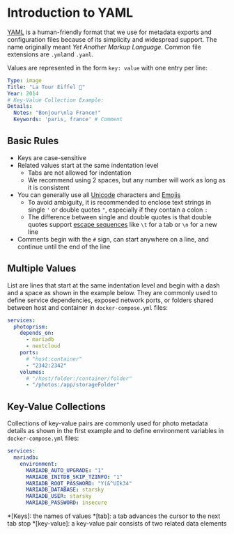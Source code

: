 # Introduction to YAML

[YAML](https://en.wikipedia.org/wiki/YAML) is a human-friendly format that we use for metadata exports and configuration
files because of its simplicity and widespread support. The name originally meant *Yet Another Markup Language*.
Common file extensions are `.yml`and `.yaml`.

Values are represented in the form `key: value` with one entry per line:

```yaml
Type: image
Title: "La Tour Eiffel 🌈"
Year: 2014
# Key-Value Collection Example:
Details:
  Notes: "Bonjour\nla France!" 
  Keywords: 'paris, france' # Comment
```

## Basic Rules ##

- Keys are case-sensitive
- Related values start at the same indentation level
    - Tabs are not allowed for indentation
    - We recommend using 2 spaces, but any number will work as long as it is consistent
- You can generally use all [Unicode](https://home.unicode.org/basic-info/faq/) characters and [Emojis](https://home.unicode.org/emoji/about-emoji/)
    - To avoid ambiguity, it is recommended to enclose text strings in single `'` or double quotes `"`, especially if they contain a colon `:`
    - The difference between single and double quotes is that double quotes support [escape sequences](https://symfony.com/doc/current/components/yaml/yaml_format.html#strings) like `\t` for a tab or `\n` for a new line
- Comments begin with the `#` sign, can start anywhere on a line, and continue until the end of the line

## Multiple Values ##

List are lines that start at the same indentation level and begin with a dash and a space as shown in the example below.
They are commonly used to define service dependencies, exposed network ports, or folders shared between host and
container in `docker-compose.yml` files:

```yaml
services:
  photoprism:
    depends_on:
      - mariadb
      - nextcloud
    ports:
      # "host:container"
      - "2342:2342"
    volumes:
      # "/host/folder:/container/folder"
      - "/photos:/app/storageFolder"
```

## Key-Value Collections ##

Collections of key-value pairs are commonly used for photo metadata details as shown in the first example
and to define environment variables in `docker-compose.yml` files:

```yaml
services:
  mariadb:
    environment:
      MARIADB_AUTO_UPGRADE: "1"
      MARIADB_INITDB_SKIP_TZINFO: "1"
      MARIADB_ROOT_PASSWORD: "Y(&^UIk34"
      MARIADB_DATABASE: starsky
      MARIADB_USER: starsky
      MARIADB_PASSWORD: insecure
```

*[Keys]: the names of values
*[tab]: a tab advances the cursor to the next tab stop
*[key-value]: a key-value pair consists of two related data elements
